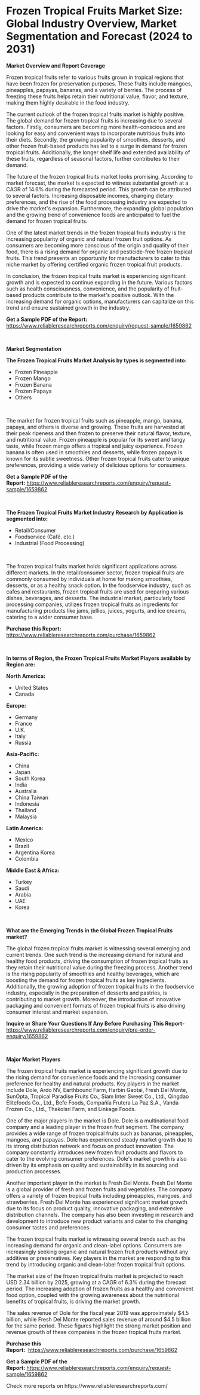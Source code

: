<p><h1>Frozen Tropical Fruits Market Size: Global Industry Overview, Market Segmentation and Forecast (2024 to 2031)</h1></p><p><strong>Market Overview and Report Coverage</strong></p>
<p><p>Frozen tropical fruits refer to various fruits grown in tropical regions that have been frozen for preservation purposes. These fruits include mangoes, pineapples, papayas, bananas, and a variety of berries. The process of freezing these fruits helps retain their nutritional value, flavor, and texture, making them highly desirable in the food industry.</p><p>The current outlook of the frozen tropical fruits market is highly positive. The global demand for frozen tropical fruits is increasing due to several factors. Firstly, consumers are becoming more health-conscious and are looking for easy and convenient ways to incorporate nutritious fruits into their diets. Secondly, the growing popularity of smoothies, desserts, and other frozen fruit-based products has led to a surge in demand for frozen tropical fruits. Additionally, the longer shelf life and extended availability of these fruits, regardless of seasonal factors, further contributes to their demand.</p><p>The future of the frozen tropical fruits market looks promising. According to market forecast, the market is expected to witness substantial growth at a CAGR of 14.6% during the forecasted period. This growth can be attributed to several factors. Increasing disposable incomes, changing dietary preferences, and the rise of the food processing industry are expected to drive the market's expansion. Furthermore, the expanding global population and the growing trend of convenience foods are anticipated to fuel the demand for frozen tropical fruits.</p><p>One of the latest market trends in the frozen tropical fruits industry is the increasing popularity of organic and natural frozen fruit options. As consumers are becoming more conscious of the origin and quality of their food, there is a rising demand for organic and pesticide-free frozen tropical fruits. This trend presents an opportunity for manufacturers to cater to this niche market by offering certified organic frozen tropical fruit products.</p><p>In conclusion, the frozen tropical fruits market is experiencing significant growth and is expected to continue expanding in the future. Various factors such as health consciousness, convenience, and the popularity of fruit-based products contribute to the market's positive outlook. With the increasing demand for organic options, manufacturers can capitalize on this trend and ensure sustained growth in the industry.</p></p>
<p><strong>Get a Sample PDF of the Report:</strong> <a href="https://www.reliableresearchreports.com/enquiry/request-sample/1659862">https://www.reliableresearchreports.com/enquiry/request-sample/1659862</a></p>
<p>&nbsp;</p>
<p><strong>Market Segmentation</strong></p>
<p><strong>The Frozen Tropical Fruits Market Analysis by types is segmented into:</strong></p>
<p><ul><li>Frozen Pineapple</li><li>Frozen Mango</li><li>Frozen Banana</li><li>Frozen Papaya</li><li>Others</li></ul></p>
<p>&nbsp;</p>
<p><p>The market for frozen tropical fruits such as pineapple, mango, banana, papaya, and others is diverse and growing. These fruits are harvested at their peak ripeness and then frozen to preserve their natural flavor, texture, and nutritional value. Frozen pineapple is popular for its sweet and tangy taste, while frozen mango offers a tropical and juicy experience. Frozen banana is often used in smoothies and desserts, while frozen papaya is known for its subtle sweetness. Other frozen tropical fruits cater to unique preferences, providing a wide variety of delicious options for consumers.</p></p>
<p><strong>Get a Sample PDF of the Report:</strong>&nbsp;<a href="https://www.reliableresearchreports.com/enquiry/request-sample/1659862">https://www.reliableresearchreports.com/enquiry/request-sample/1659862</a></p>
<p>&nbsp;</p>
<p><strong>The Frozen Tropical Fruits Market Industry Research by Application is segmented into:</strong></p>
<p><ul><li>Retail/Consumer</li><li>Foodservice (Café. etc.)</li><li>Industrial (Food Processing)</li></ul></p>
<p>&nbsp;</p>
<p><p>The frozen tropical fruits market holds significant applications across different markets. In the retail/consumer sector, frozen tropical fruits are commonly consumed by individuals at home for making smoothies, desserts, or as a healthy snack option. In the foodservice industry, such as cafes and restaurants, frozen tropical fruits are used for preparing various dishes, beverages, and desserts. The industrial market, particularly food processing companies, utilizes frozen tropical fruits as ingredients for manufacturing products like jams, jellies, juices, yogurts, and ice creams, catering to a wider consumer base.</p></p>
<p><strong>Purchase this Report:</strong>&nbsp; <a href="https://www.reliableresearchreports.com/purchase/1659862">https://www.reliableresearchreports.com/purchase/1659862</a></p>
<p>&nbsp;</p>
<p><strong>In terms of Region, the Frozen Tropical Fruits Market Players available by Region are:</strong></p>
<p>
    <p> <strong> North America: </strong>
        <ul>
            <li>United States</li>
            <li>Canada</li>
        </ul>
        </p> 
    <p> <strong> Europe: </strong>
        <ul>
            <li>Germany</li>
            <li>France</li>
            <li>U.K.</li>
            <li>Italy</li>
            <li>Russia</li>
        </ul>
        </p> 
    <p> <strong> Asia-Pacific: </strong>
        <ul>
            <li>China</li>
            <li>Japan</li>
            <li>South Korea</li>
            <li>India</li>
            <li>Australia</li>
            <li>China Taiwan</li>
            <li>Indonesia</li>
            <li>Thailand</li>
            <li>Malaysia</li>
        </ul>
        </p> 
    <p> <strong> Latin America: </strong>
        <ul>
            <li>Mexico</li>
            <li>Brazil</li>
            <li>Argentina Korea</li>
            <li>Colombia</li>
        </ul>
        </p> 
    <p> <strong> Middle East & Africa: </strong>
        <ul>
            <li>Turkey</li>
            <li>Saudi</li>
            <li>Arabia</li>
            <li>UAE</li>
            <li>Korea</li>
        </ul>
    </p>
    </p>
<p>&nbsp;</p>
<p><strong>What are the Emerging Trends in the Global Frozen Tropical Fruits market?</strong></p>
<p><p>The global frozen tropical fruits market is witnessing several emerging and current trends. One such trend is the increasing demand for natural and healthy food products, driving the consumption of frozen tropical fruits as they retain their nutritional value during the freezing process. Another trend is the rising popularity of smoothies and healthy beverages, which are boosting the demand for frozen tropical fruits as key ingredients. Additionally, the growing adoption of frozen tropical fruits in the foodservice industry, especially in the preparation of desserts and pastries, is contributing to market growth. Moreover, the introduction of innovative packaging and convenient formats of frozen tropical fruits is also driving consumer interest and market expansion.</p></p>
<p><strong>Inquire or Share Your Questions If Any Before Purchasing This Report</strong>- <a href="https://www.reliableresearchreports.com/enquiry/pre-order-enquiry/1659862">https://www.reliableresearchreports.com/enquiry/pre-order-enquiry/1659862</a></p>
<p>&nbsp;</p>
<p><strong>Major Market Players</strong></p>
<p><p>The frozen tropical fruits market is experiencing significant growth due to the rising demand for convenience foods and the increasing consumer preference for healthy and natural products. Key players in the market include Dole, Ardo NV, Earthbound Farm, Harbin Gaotai, Fresh Del Monte, SunOpta, Tropical Paradise Fruits Co., Siam Inter Sweet Co., Ltd., Qingdao Elitefoods Co., Ltd., Befe Foods, Compañía Frutera La Paz S.A., Vanda Frozen Co., Ltd., Thakolsri Farm, and Linkage Foods.</p><p>One of the major players in the market is Dole. Dole is a multinational food company and a leading player in the frozen fruit segment. The company provides a wide range of frozen tropical fruits such as bananas, pineapples, mangoes, and papayas. Dole has experienced steady market growth due to its strong distribution network and focus on product innovation. The company constantly introduces new frozen fruit products and flavors to cater to the evolving consumer preferences. Dole's market growth is also driven by its emphasis on quality and sustainability in its sourcing and production processes.</p><p>Another important player in the market is Fresh Del Monte. Fresh Del Monte is a global provider of fresh and frozen fruits and vegetables. The company offers a variety of frozen tropical fruits including pineapples, mangoes, and strawberries. Fresh Del Monte has experienced significant market growth due to its focus on product quality, innovative packaging, and extensive distribution channels. The company has also been investing in research and development to introduce new product variants and cater to the changing consumer tastes and preferences.</p><p>The frozen tropical fruits market is witnessing several trends such as the increasing demand for organic and clean-label options. Consumers are increasingly seeking organic and natural frozen fruit products without any additives or preservatives. Key players in the market are responding to this trend by introducing organic and clean-label frozen tropical fruit options.</p><p>The market size of the frozen tropical fruits market is projected to reach USD 2.34 billion by 2025, growing at a CAGR of 6.3% during the forecast period. The increasing adoption of frozen fruits as a healthy and convenient food option, coupled with the growing awareness about the nutritional benefits of tropical fruits, is driving the market growth.</p><p>The sales revenue of Dole for the fiscal year 2019 was approximately $4.5 billion, while Fresh Del Monte reported sales revenue of around $4.5 billion for the same period. These figures highlight the strong market position and revenue growth of these companies in the frozen tropical fruits market.</p></p>
<p><strong>Purchase this Report:</strong>&nbsp;&nbsp;<a href="https://www.reliableresearchreports.com/purchase/1659862">https://www.reliableresearchreports.com/purchase/1659862</a></p>
<p></p>
<p><strong>Get a Sample PDF of the Report:</strong>&nbsp;<a href="https://www.reliableresearchreports.com/enquiry/request-sample/1659862">https://www.reliableresearchreports.com/enquiry/request-sample/1659862</a></p>
<p>Check more reports on https://www.reliableresearchreports.com/</p>